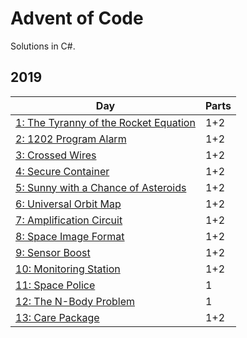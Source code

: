 # Advent of Code
Solutions in C#. 
## 2019
| Day | Parts |
|-|-|
| [1: The Tyranny of the Rocket Equation](https://github.com/sindrekjr/AdventOfCode/blob/master/Solutions/Year2019/Day01/Solution.cs) | 1+2 |
| [2: 1202 Program Alarm](https://github.com/sindrekjr/AdventOfCode/blob/master/Solutions/Year2019/Day02/Solution.cs) | 1+2 |
| [3: Crossed Wires](https://github.com/sindrekjr/AdventOfCode/blob/master/Solutions/Year2019/Day03/Solution.cs) | 1+2 |
| [4: Secure Container](https://github.com/sindrekjr/AdventOfCode/blob/master/Solutions/Year2019/Day04/Solution.cs) | 1+2 |
| [5: Sunny with a Chance of Asteroids](https://github.com/sindrekjr/AdventOfCode/blob/master/Solutions/Year2019/Day05/Solution.cs) | 1+2 |
| [6: Universal Orbit Map](https://github.com/sindrekjr/AdventOfCode/blob/master/Solutions/Year2019/Day06/Solution.cs) | 1+2 |
| [7: Amplification Circuit](https://github.com/sindrekjr/AdventOfCode/blob/master/Solutions/Year2019/Day07/Solution.cs) | 1+2 |
| [8: Space Image Format](https://github.com/sindrekjr/AdventOfCode/blob/master/Solutions/Year2019/Day08/Solution.cs) | 1+2 |
| [9: Sensor Boost](https://github.com/sindrekjr/AdventOfCode/blob/master/Solutions/Year2019/Day09/Solution.cs) | 1+2 |
| [10: Monitoring Station](https://github.com/sindrekjr/AdventOfCode/blob/master/Solutions/Year2019/Day10/Solution.cs) | 1+2 |
| [11: Space Police](https://github.com/sindrekjr/AdventOfCode/blob/master/Solutions/Year2019/Day11/Solution.cs) | 1 |
| [12: The N-Body Problem](https://github.com/sindrekjr/AdventOfCode/blob/master/Solutions/Year2019/Day12/Solution.cs) | 1 |
| [13: Care Package](https://github.com/sindrekjr/AdventOfCode/blob/master/Solutions/Year2019/Day13/Solution.cs) | 1+2 |
